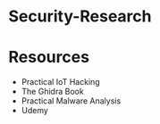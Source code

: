 # Security-Research
# Resources
* Practical IoT Hacking
* The Ghidra Book
* Practical Malware Analysis
* Udemy
